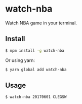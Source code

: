 # watch-nba

Watch NBA game in your terminal.

## Install

```sh
$ npm install -g watch-nba
```
Or using yarn:

```sh
$ yarn global add watch-nba
```

## Usage

```sh
$ watch-nba 20170601 CLEGSW
```
